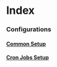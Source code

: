 # Index

### Configurations

#### [Common Setup](/chapters/chapter%201/common/README.md)

#### [Cron Jobs Setup](/chapters/chapter%201/cronjob/README.md)
